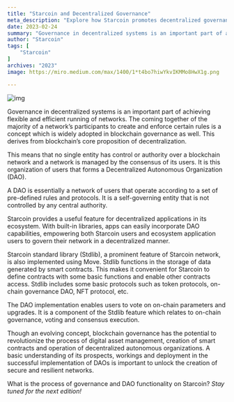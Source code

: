 ```yaml
---
title: "Starcoin and Decentralized Governance"
meta_description: "Explore how Starcoin promotes decentralized governance with Move to empower its blockchain community."
date: 2023-02-24
summary: "Governance in decentralized systems is an important part of achieving flexible and efficient running of networks. The coming together of the majority of a network’s participants to create and enforce certain rules..."
author: "Starcoin"
tags: [
    "Starcoin"
]
archives: "2023"
image: https://miro.medium.com/max/1400/1*t4bo7hiwYkvIKMMo8HwX1g.png

---
```


![img](https://miro.medium.com/max/1400/1*t4bo7hiwYkvIKMMo8HwX1g.png)

Governance in decentralized systems is an important part of achieving flexible and efficient running of networks. The coming together of the majority of a network’s participants to create and enforce certain rules is a concept which is widely adopted in blockchain governance as well. This derives from blockchain’s core proposition of decentralization.

This means that no single entity has control or authority over a blockchain network and a network is managed by the consensus of its users. It is this organization of users that forms a Decentralized Autonomous Organization (DAO).

A DAO is essentially a network of users that operate according to a set of pre-defined rules and protocols. It is a self-governing entity that is not controlled by any central authority.

Starcoin provides a useful feature for decentralized applications in its ecosystem. With built-in libraries, apps can easily incorporate DAO capabilities, empowering both Starcoin users and ecosystem application users to govern their network in a decentralized manner.

Starcoin standard library (Stdlib), a prominent feature of Starcoin network, is also implemented using Move. Stdlib functions in the storage of data generated by smart contracts. This makes it convenient for Starcoin to define contracts with some basic functions and enable other contracts access. Stdlib includes some basic protocols such as token protocols, on-chain governance DAO, NFT protocol, etc.

The DAO implementation enables users to vote on on-chain parameters and upgrades. It is a component of the Stdlib feature which relates to on-chain governance, voting and consensus execution.

Though an evolving concept, blockchain governance has the potential to revolutionize the process of digital asset management, creation of smart contracts and operation of decentralized autonomous organizations. A basic understanding of its prospects, workings and deployment in the successful implementation of DAOs is important to unlock the creation of secure and resilient networks.

What is the process of governance and DAO functionality on Starcoin? *Stay tuned for the next edition!*